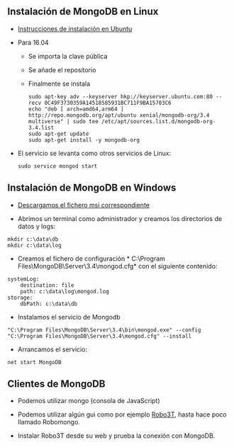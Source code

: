 ## Instalación de MongoDB en Linux

* [Instrucciones de instalación en Ubuntu](https://docs.mongodb.com/manual/tutorial/install-mongodb-on-ubuntu/)

* Para 16.04
  - Se importa la clave pública
  - Se añade el repositorio
  - Finalmente se instala


    ```
    sudo apt-key adv --keyserver hkp://keyserver.ubuntu.com:80 --recv 0C49F3730359A14518585931BC711F9BA15703C6
    echo "deb [ arch=amd64,arm64 ] http://repo.mongodb.org/apt/ubuntu xenial/mongodb-org/3.4 multiverse" | sudo tee /etc/apt/sources.list.d/mongodb-org-3.4.list
    sudo apt-get update
    sudo apt-get install -y mongodb-org
    ```

* El servicio se levanta como otros servicios de Linux:

  ```
  sudo service mongod start
  ```


## Instalación de MongoDB en Windows
- [Descargamos el fichero msi correspondiente](https://www.mongodb.com/download-center#community)

- Abrimos un terminal como administrador y creamos los directorios de datos y logs:
```
mkdir c:\data\db
mkdir c:\data\log
```

- Creamos el fichero de configuración *
C:\Program Files\MongoDB\Server\3.4\mongod.cfg* con el siguiente contenido:
```
systemLog:
    destination: file
    path: c:\data\log\mongod.log
storage:
    dbPath: c:\data\db
```

- Instalamos el servicio de Mongodb
```
"C:\Program Files\MongoDB\Server\3.4\bin\mongod.exe" --config "C:\Program Files\MongoDB\Server\3.4\mongod.cfg" --install
```
- Arrancamos el servicio:
```
net start MongoDB
```


## Clientes de MongoDB
- Podemos utilizar mongo (consola de JavaScript)

- Podemos utilizar algún gui como por ejemplo [Robo3T](https://robomongo.org/), hasta hace poco llamado Robomongo.

- Instalar Robo3T desde su web y prueba la conexión con MongoDB.

